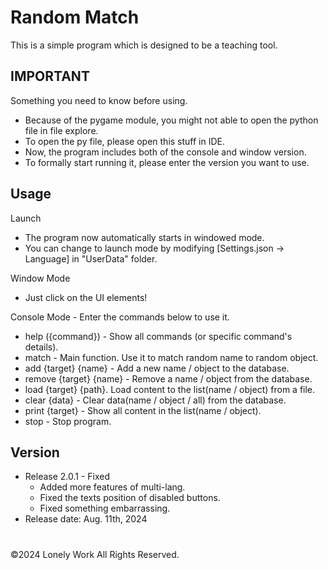 # Random Match
This is a simple program which is designed to be a teaching tool.

## IMPORTANT
Something you need to know before using.
* Because of the pygame module, you might not able to open the python file in file explore.
* To open the py file, please open this stuff in IDE.
* Now, the program includes both of the console and window version.
* To formally start running it, please enter the version you want to use.

## Usage
Launch
* The program now automatically starts in windowed mode.
* You can change to launch mode by modifying [Settings.json -> Language] in "UserData" folder.

Window Mode
* Just click on the UI elements!

Console Mode - Enter the commands below to use it.
- help ({command}) - Show all commands (or specific command's details).
- match - Main function. Use it to match random name to random object.
- add {target} {name} - Add a new name / object to the database.
- remove {target} {name} - Remove a name / object from the database.
- load {target} {path}. Load content to the list(name / object) from a file.
- clear {data} - Clear data(name / object / all) from the database.
- print {target} - Show all content in the list(name / object).
- stop - Stop program.

## Version
- Release 2.0.1 - Fixed
  * Added more features of multi-lang.
  * Fixed the texts position of disabled buttons.
  * Fixed something embarrassing.
- Release date: Aug. 11th, 2024
    
#
©2024 Lonely Work All Rights Reserved.
